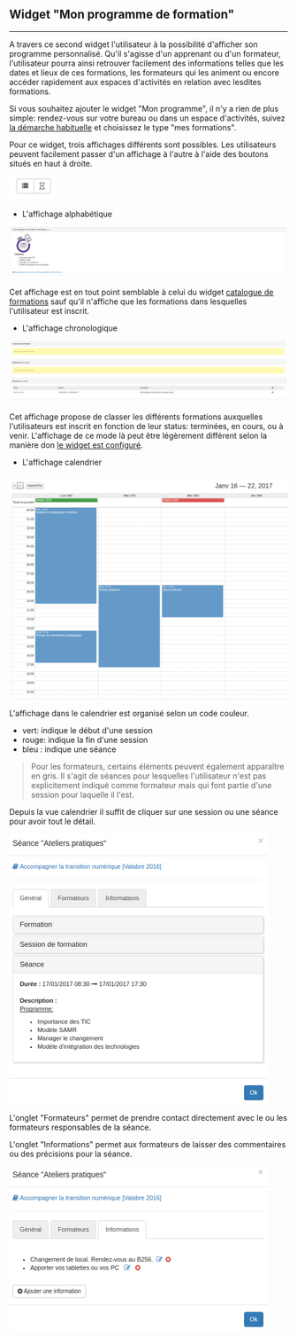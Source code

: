 ## Widget "Mon programme de formation"

---

A travers ce second widget l'utilisateur à la possibilité d'afficher son programme personnalisé. Qu'il s'agisse d'un apprenant ou d'un formateur, l'utilisateur pourra ainsi retrouver facilement des informations telles que les dates et lieux de ces formations, les formateurs qui les animent ou encore accéder rapidement aux espaces d'activités en relation avec lesdites formations. 

Si vous souhaitez ajouter le widget "Mon programme", il n'y a rien de plus simple: rendez-vous sur votre bureau ou dans un espace d'activités, suivez [la démarche habituelle](/fr/desktop/create-widget.md) et choisissez le type "mes formations".

Pour ce widget, trois affichages différents sont possibles. Les utilisateurs peuvent facilement passer d'un affichage à l'autre à l'aide des boutons situés en haut à droite.    

![](images/cursus-fig11.png)

* L'affichage alphabétique

![](images/cursus-fig14.png)

Cet affichage est en tout point semblable à celui du widget [catalogue de formations](/fr/admin/cursus/widget-formationslisting.md) sauf qu'il n'affiche que les formations dans lesquelles l'utilisateur est inscrit.

* L'affichage chronologique

![](images/cursus-fig13.png)

Cet affichage propose de classer les différents formations auxquelles l'utilisateurs est inscrit en fonction de leur status: terminées, en cours, ou à venir. L'affichage de ce mode là peut être légèrement différent selon la manière don [le widget est configuré](/fr/admin/cursus/widget-myformations-config.md).
* L'affichage calendrier

![](images/cursus-fig10.png)

L'affichage dans le calendrier est organisé selon un code couleur. 
* vert: indique le début d'une session
* rouge: indique la fin d'une session
* bleu : indique une séance

> Pour les formateurs, certains éléments peuvent également apparaître en gris. Il s'agit de séances pour lesquelles l'utilisateur n'est pas explicitement indiqué comme formateur mais qui font partie d'une session pour laquelle il l'est. 

Depuis la vue calendrier il suffit de cliquer sur une session ou une séance pour avoir tout le détail. 

![](images/cursus-fig12.png)

L'onglet "Formateurs" permet de prendre contact directement avec le ou les formateurs responsables de la séance.

L'onglet "Informations" permet aux formateurs de laisser des commentaires ou des précisions pour la séance.

![](images/cursus-fig17.png)




